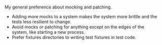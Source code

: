 My general preference about mocking and patching.

- Adding more mocks to a system makes the system more brittle and the tests less resilient to change.
- Avoid mocks or patching for anything except on the edges of the system, like starting a new process.
- Prefer fixtures directories to writing test fixtures in test code.
